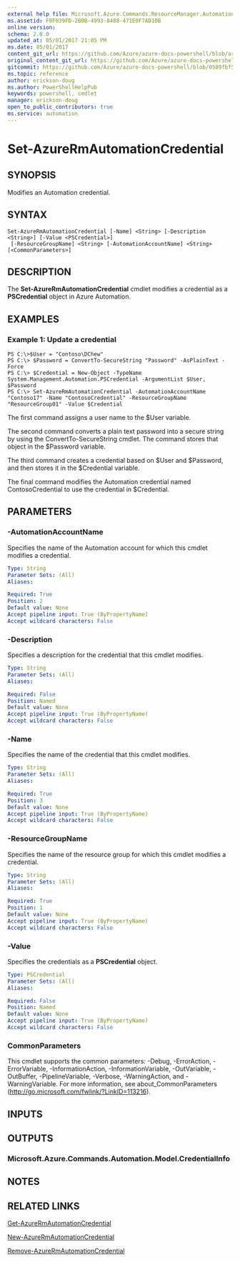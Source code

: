 ```yaml
---
external help file: Microsoft.Azure.Commands.ResourceManager.Automation.dll-Help.xml
ms.assetid: F0F039FD-2B0B-4993-8408-471E0F7AD10B
online version:
schema: 2.0.0
updated_at: 05/01/2017 21:05 PM
ms.date: 05/01/2017
content_git_url: https://github.com/Azure/azure-docs-powershell/blob/armsql/azureps-cmdlets-docs/ResourceManager/AzureRM.Automation/v1.0.12/Set-AzureRMAutomationCredential.md
original_content_git_url: https://github.com/Azure/azure-docs-powershell/blob/armsql/azureps-cmdlets-docs/ResourceManager/AzureRM.Automation/v1.0.12/Set-AzureRMAutomationCredential.md
gitcommit: https://github.com/Azure/azure-docs-powershell/blob/0589fbf53d27e39e0cf445261d29c64fb0859d62
ms.topic: reference
author: erickson-doug
ms.author: PowerShellHelpPub
keywords: powershell, cmdlet
manager: erickson-doug
open_to_public_contributors: true
ms.service: automation
---
```


# Set-AzureRmAutomationCredential

## SYNOPSIS
Modifies an Automation credential.

## SYNTAX

```
Set-AzureRmAutomationCredential [-Name] <String> [-Description <String>] [-Value <PSCredential>]
 [-ResourceGroupName] <String> [-AutomationAccountName] <String> [<CommonParameters>]
```

## DESCRIPTION
The **Set-AzureRmAutomationCredential** cmdlet modifies a credential as a **PSCredential** object in Azure Automation.

## EXAMPLES

### Example 1: Update a credential
```
PS C:\>$User = "Contoso\DChew"
PS C:\> $Password = ConvertTo-SecureString "Password" -AsPlainText -Force
PS C:\> $Credential = New-Object -TypeName System.Management.Automation.PSCredential -ArgumentList $User, $Password
PS C:\> Set-AzureRmAutomationCredential -AutomationAccountName "Contoso17" -Name "ContosoCredential" -ResourceGroupName "ResourceGroup01" -Value $Credential
```

The first command assigns a user name to the $User variable.

The second command converts a plain text password into a secure string by using the ConvertTo-SecureString cmdlet.
The command stores that object in the $Password variable.

The third command creates a credential based on $User and $Password, and then stores it in the $Credential variable.

The final command modifies the Automation credential named ContosoCredential to use the credential in $Credential.

## PARAMETERS

### -AutomationAccountName
Specifies the name of the Automation account for which this cmdlet modifies a credential.

```yaml
Type: String
Parameter Sets: (All)
Aliases: 

Required: True
Position: 2
Default value: None
Accept pipeline input: True (ByPropertyName)
Accept wildcard characters: False
```

### -Description
Specifies a description for the credential that this cmdlet modifies.

```yaml
Type: String
Parameter Sets: (All)
Aliases: 

Required: False
Position: Named
Default value: None
Accept pipeline input: True (ByPropertyName)
Accept wildcard characters: False
```

### -Name
Specifies the name of the credential that this cmdlet modifies.

```yaml
Type: String
Parameter Sets: (All)
Aliases: 

Required: True
Position: 3
Default value: None
Accept pipeline input: True (ByPropertyName)
Accept wildcard characters: False
```

### -ResourceGroupName
Specifies the name of the resource group for which this cmdlet modifies a credential.

```yaml
Type: String
Parameter Sets: (All)
Aliases: 

Required: True
Position: 1
Default value: None
Accept pipeline input: True (ByPropertyName)
Accept wildcard characters: False
```

### -Value
Specifies the credentials as a **PSCredential** object.

```yaml
Type: PSCredential
Parameter Sets: (All)
Aliases: 

Required: False
Position: Named
Default value: None
Accept pipeline input: True (ByPropertyName)
Accept wildcard characters: False
```

### CommonParameters
This cmdlet supports the common parameters: -Debug, -ErrorAction, -ErrorVariable, -InformationAction, -InformationVariable, -OutVariable, -OutBuffer, -PipelineVariable, -Verbose, -WarningAction, and -WarningVariable. For more information, see about_CommonParameters (http://go.microsoft.com/fwlink/?LinkID=113216).

## INPUTS

## OUTPUTS

### Microsoft.Azure.Commands.Automation.Model.CredentialInfo

## NOTES

## RELATED LINKS

[Get-AzureRmAutomationCredential](./Get-AzureRMAutomationCredential.md)

[New-AzureRmAutomationCredential](./New-AzureRMAutomationCredential.md)

[Remove-AzureRmAutomationCredential](./Remove-AzureRMAutomationCredential.md)


